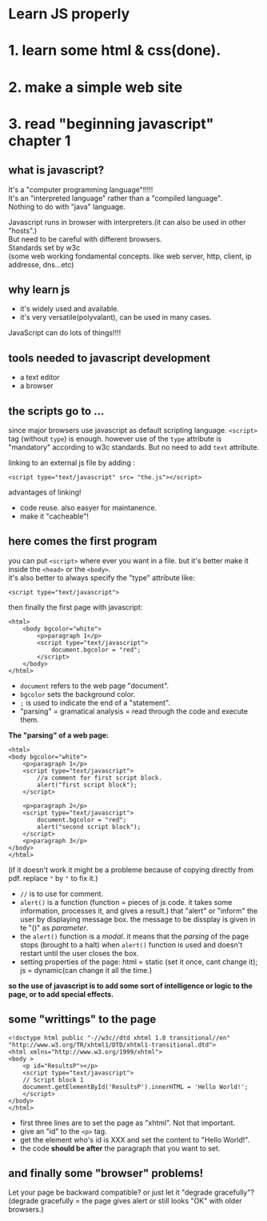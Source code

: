 Learn JS properly
===

# 1. learn some html & css(done).
# 2. make a simple web site
# 3. read "beginning javascript" chapter 1
## what is javascript?
It's a "computer programming language"!!!!!  
It's an "interpreted language" rather than a "compiled language".  
Nothing to do with "java" language.  

Javascript runs in browser with interpreters.(it can also be used in other "hosts".)  
But need to be careful with different browsers.  
Standards set by w3c  
(some web working fondamental concepts. like web server, http, client, ip addresse, dns...etc)  

## why learn js
- it's widely used and available.
- it's very versatile(polyvalant), can be used in many cases.

JavaScript can do lots of things!!!!  

## tools needed to javascript development
- a text editor
- a browser

## the scripts go to ...
since major browsers use javascript as default scripting language. `<script>` tag (without `type`) is enough. however use of the `type` attribute is "mandatory" according to w3c standards. 
But no need to add `text` attribute.

linking to an external js file by adding :
```
<script type="text/javascript" src= "the.js"></script>
```
advantages of linking!  
- code reuse. also easyer for maintanence.
- make it "cacheable"!

## here comes the first program
you can put `<script>` where ever you want in a file. but it's better make it inside the `<head>` or the `<body>`.  
it's also better to always specify the "type" attribute like:
```
<script type="text/javascript">
```
then finally the first page with javascript:
```
<html>
    <body bgcolor="white">
        <p>paragraph 1</p>
        <script type="text/javascript">
            document.bgcolor = "red";
        </script>
    </body>
</html>
```
- `document` refers to the web page "document".
- `bgcolor` sets the background color.
- `;` is used to indicate the end of a "statement".
- "parsing" = gramatical analysis = read through the code and execute them.

**The "parsing" of a web page:**

```
<html>
<body bgcolor="white">
    <p>paragraph 1</p>
    <script type="text/javascript">
        //a comment for first script block.
        alert("first script block");
    </script>

    <p>paragraph 2</p>
    <script type="text/javascript">
        document.bgcolor = "red";
        alert("second script block");
    </script>
    <p>paragraph 3</p>
</body>
</html>
```

(if it doesn't work it might be a probleme because of copying directly from pdf. replace `"` by `"` to fix it.)  

- `//` is to use for comment.
- `alert()` is a function (function = pieces of js code. it takes some information, processes it, and gives a result.) that "alert" or "inform" the user by displaying message box. the message to be dissplay is given in te "()" as *parameter*.
- the `alert()` function is a *modal*. it means that the *parsing* of the page stops (brought to a halt) when `alert()` function is used and doesn't restart until the user closes the box.
- setting properties of the page: html = static (set it once, cant change it); js = dynamic(can change it all the time.)  

**so the use of javascript is to add some sort of intelligence or logic to the page, or to add special effects.**

## some "writtings" to the page
```
<!doctype html public "-//w3c//dtd xhtml 1.0 transitional//en"
"http://www.w3.org/TR/xhtml1/DTD/xhtml1-transitional.dtd">
<html xmlns="http://www.w3.org/1999/xhtml">
<body >
    <p id="ResultsP"></p>
    <script type="text/javascript">
    // Script block 1
    document.getElementById('ResultsP').innerHTML = 'Hello World!';
    </script>
</body>
</html>
```

- first three lines are to set the page as "xhtml". Not that important.
- give an "id" to the `<p>` tag.
- get the element who's id is XXX and set the content to "Hello World!".
- the code **should be after** the paragraph that you want to set.

## and finally some "browser" problems!
Let your page be backward compatible? or just let it "degrade gracefully"?  
(degrade gracefully = the page gives alert or still looks "OK" with older browsers.)
